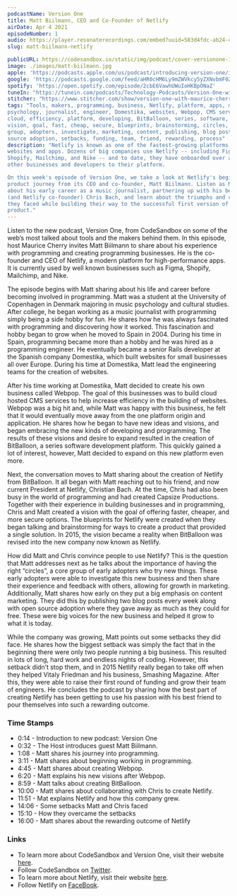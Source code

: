 ```yaml
---
podcastName: Version One
title: Matt Biilmann, CEO and Co-Founder of Netlify
airDate: Apr 4 2021
episodeNumber: 1
audio: https://player.resonaterecordings.com/embed?uuid=583d4fdc-ab24-4dce-9a30-946683e20198&accentColor=13,180,206&backgroundColor=242,242,242
slug: matt-biilmann-netlify

publicURL: https://codesandbox.io/static/img/podcast/cover-versionone-1.png
image: ./images/matt-biilmann.jpg
apple: 'https://podcasts.apple.com/us/podcast/introducing-version-one/id1558498088?i=1000513093620'
google: 'https://podcasts.google.com/feed/aHR0cHM6Ly9mZWVkcy5yZXNvbmF0ZXJlY29yZGluZ3MuY29tL3ZlcnNpb24tb25lLXdpdGgtbWF1cmljZS1jaGVycnk/episode/N2M1NDA2MjYtZmUyYS00NmVkLWFmOGItOTljZWM2NTRhMmRl?sa=X&ved=0CAQQkfYCahcKEwio7urO7-bvAhUAAAAAHQAAAAAQAQ'
spotify: 'https://open.spotify.com/episode/2cbE6VawhUWuIoHKBpONaZ'
tuneIn: "https://tunein.com/podcasts/Technology-Podcasts/Version-One-with-Maurice-Cherry-p1416547/?topicId=161575825"
stitcher: "https://www.stitcher.com/show/version-one-with-maurice-cherry/episode/introducing-version-one-82408223"
tags: "Tools, makers, programming, business, Netlify, platform, apps, music,
psychology, journalist, engineer, Domestika, websites, Webpop, CMS services,
cloud, efficiency, platform, developing, BitBalloon, series, software, create,
vision, goal, fast, cheap, secure, blueprints, brainstorming, circles, core,
group, adopters, investigate, marketing, content, publishing, blog posts, open
source adoption, setbacks, funding, team, friend, rewarding, process"
description: "Netlify is known as one of the fastest-growing platforms for high-performance
websites and apps. Dozens of big companies use Netlify -- including Figma,
Shopify, Mailchimp, and Nike -- and to date, they have onboarded over a million
other businesses and developers to their platform.

On this week's episode of Version One, we take a look at Netlify's beginning
product journey from its CEO and co-founder, Matt Biilmann. Listen as Matt talks
about his early career as a music journalist, partnering up with his best friend
(and Netlify co-founder) Chris Bach, and learn about the triumphs and challenges
they faced while building their way to the successful first version of their
product."
---
```


Listen to the new podcast, Version One, from CodeSandbox on some of the web’s
most talked about tools and the makers behind them. In this episode, host
Maurice Cherry invites Matt Biilmann to share about his experience with
programming and creating programming businesses. He is the co-founder and CEO of
Netlify, a modern platform for high-performance apps. It is currently used by
well known businesses such as Figma, Shopify, Mailchimp, and Nike.

The episode begins with Matt sharing about his life and career before becoming
involved in programming. Matt was a student at the University of Copenhagen in
Denmark majoring in music psychology and cultural studies. After college, he
began working as a music journalist with programming simply being a side hobby
for fun. He shares how he was always fascinated with programming and discovering
how it worked. This fascination and hobby began to grow when he moved to Spain
in 2004. During his time in Spain, programming became more than a hobby and he
was hired as a programming engineer. He eventually became a senior Rails
developer at the Spanish company Domestika, which built websites for small
businesses all over Europe. During his time at Domestika, Matt lead the
engineering teams for the creation of websites.

After his time working at Domestika, Matt decided to create his own business
called Webpop. The goal of this businesses was to build cloud hosted CMS
services to help increase efficiency in the building of websites. Webpop was a
big hit and, while Matt was happy with this business, he felt that it would
eventually move away from the one platform origin and application. He shares how
he began to have new ideas and visions, and began embracing the new kinds of
developing and programming. The results of these visions and desire to expand
resulted in the creation of BitBalloon, a series software development platform.
This quickly gained a lot of interest, however, Matt decided to expand on this
new platform even more.

Next, the conversation moves to Matt sharing about the creation of Netlify from
BitBalloon. It all began with Matt reaching out to his friend, and now current
President at Netlify, Christian Bach. At the time, Chris had also been busy in
the world of programming and had created Capsize Productions. Together with
their experience in building businesses and in programming, Chris and Matt
created a vision with the goal of offering faster, cheaper, and more secure
options. The blueprints for Netlify were created when they began talking and
brainstorming for ways to create a product that provided a single solution. In
2015, the vision became a reality when BitBalloon was revised into the new
company now known as Netlify.

How did Matt and Chris convince people to use Netlify? This is the question that
Matt addresses next as he talks about the importance of having the right
“circles”, a core group of early adopters who try new things. These early
adopters were able to investigate this new business and then share their
experience and feedback with others, allowing for growth in marketing.
Additionally, Matt shares how early on they put a big emphasis on content
marketing. They did this by publishing two blog posts every week along with open
source adoption where they gave away as much as they could for free. These were
big voices for the new business and helped it grow to what it is today.

While the company was growing, Matt points out some setbacks they did face. He
shares how the biggest setback was simply the fact that in the beginning there
were only two people running a big business. This resulted in lots of long, hard
work and endless nights of coding. However, this setback didn’t stop them, and
in 2015 Netlify really began to take off when they helped Vitaly Friedman and
his business, Smashing Magazine. After this, they were able to raise their first
round of funding and grow their team of engineers. He concludes the podcast by
sharing how the best part of creating Netlify has been getting to use his
passion with his best friend to pour themselves into such a rewarding outcome.

### Time Stamps

- 0:14 - Introduction to new podcast: Version One
- 0:32 - The Host introduces guest Matt Biilmann.
- 1:08 - Matt shares his journey into programming.
- 3:11 - Matt shares about beginning working in programming.
- 4:45 - Matt shares about creating Webpop.
- 6:20 - Matt explains his new visions after Webpop.
- 8:59 - Matt talks about creating BitBalloon.
- 10:00 - Matt shares about collaborating with Chris to create Netlify.
- 11:51 - Mat explains Netlify and how this company grew.
- 14:06 - Some setbacks Matt and Chris faced
- 15:10 - How they overcame the setbacks
- 16:00 - Matt shares about the rewarding outcome of Netlify

### Links

- To learn more about CodeSandbox and Version One, visit their website
  [here](https://codesandbox.io).
- Follow CodeSandbox on [Twitter](https://twitter.com/codesandbox).
- To learn more about Netlify, visit their website [here](https://netlify.com).
- Follow Netlify on [FaceBook](https://www.facebook.com/netlify/).
